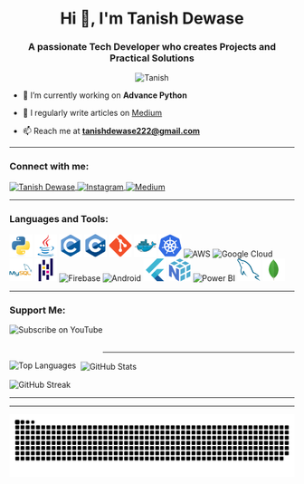<h1 align="center">Hi 👋, I'm Tanish Dewase</h1>
<h3 align="center">A passionate Tech Developer who creates Projects and Practical Solutions</h3>

<p align="center">
  <img src="https://komarev.com/ghpvc/?username=thetanish1&label=Profile%20views&color=0e75b6&style=flat" alt="Tanish" />
</p>

- 🌱 I’m currently working on **Advance Python**

- 📝 I regularly write articles on [Medium](https://medium.com/@tanishdewase222)

- 📫 Reach me at **tanishdewase222@gmail.com**

---

<h3 align="left">Connect with me:</h3>
<p align="left">
  <a href="https://www.linkedin.com/in/tanish-d-792012255/" target="blank">
    <img align="center" src="https://raw.githubusercontent.com/rahuldkjain/github-profile-readme-generator/master/src/images/icons/Social/linked-in-alt.svg" alt="Tanish Dewase" height="30" width="40" />
  </a>
  <a href="https://www.instagram.com/tannisshhhhhh" target="blank">
    <img align="center" src="https://raw.githubusercontent.com/rahuldkjain/github-profile-readme-generator/master/src/images/icons/Social/instagram.svg" alt="Instagram" height="30" width="40" />
  </a>
  <a href="https://medium.com/@tanishdewase222" target="blank">
    <img align="center" src="https://raw.githubusercontent.com/rahuldkjain/github-profile-readme-generator/master/src/images/icons/Social/medium.svg" alt="Medium" height="30" width="40" />
  </a>
</p>

---

<h3 align="left">Languages and Tools:</h3>
<p align="left">
  <!-- Programming Languages -->
  <img src="https://raw.githubusercontent.com/devicons/devicon/master/icons/python/python-original.svg" alt="Python" width="40" height="40"/>
  <img src="https://raw.githubusercontent.com/devicons/devicon/master/icons/java/java-original.svg" alt="Java" width="40" height="40"/>
  <img src="https://raw.githubusercontent.com/devicons/devicon/master/icons/c/c-original.svg" alt="C" width="40" height="40"/>
  <img src="https://raw.githubusercontent.com/devicons/devicon/master/icons/cplusplus/cplusplus-original.svg" alt="C++" width="40" height="40"/>

  <img src="https://raw.githubusercontent.com/devicons/devicon/master/icons/git/git-original.svg" alt="Git" width="40" height="40"/>
  <img src="https://raw.githubusercontent.com/devicons/devicon/master/icons/docker/docker-original.svg" alt="Docker" width="40" height="40"/>
  <img src="https://raw.githubusercontent.com/devicons/devicon/master/icons/kubernetes/kubernetes-plain.svg" alt="Kubernetes" width="40" height="40"/>
  <img src="https://upload.wikimedia.org/wikipedia/commons/9/93/Amazon_Web_Services_Logo.svg" alt="AWS" width="80" height="40"/>
  <img src="https://www.vectorlogo.zone/logos/google_cloud/google_cloud-icon.svg" alt="Google Cloud" width="40" height="40"/>

  <img src="https://raw.githubusercontent.com/devicons/devicon/master/icons/mysql/mysql-original-wordmark.svg" alt="MySQL" width="40" height="40"/>
  <img src="https://raw.githubusercontent.com/devicons/devicon/master/icons/pandas/pandas-original.svg" alt="Pandas" width="40" height="40"/>
  <img src="https://www.vectorlogo.zone/logos/firebase/firebase-icon.svg" alt="Firebase" width="40" height="40"/>
 
  <img src="https://developer.android.com/images/logos/android.svg" alt="Android" width="40" height="40"/>
  <img src="https://raw.githubusercontent.com/devicons/devicon/master/icons/flutter/flutter-original.svg" alt="Flutter" width="40" height="40"/>
  <img src="https://raw.githubusercontent.com/devicons/devicon/master/icons/numpy/numpy-original.svg" alt="NumPy" width="40" height="40"/>
  <img src="https://upload.wikimedia.org/wikipedia/commons/c/cf/New_Power_BI_Logo.svg" alt="Power BI" width="40" height="40"/>
  <img src="https://raw.githubusercontent.com/devicons/devicon/master/icons/mysql/mysql-original.svg" alt="SQL" width="40" height="40"/>
  <img src="https://raw.githubusercontent.com/devicons/devicon/master/icons/mongodb/mongodb-original.svg" alt="MongoDB" width="40" height="40"/>

</p>

---

<h3 align="left">Support Me:</h3>
<p>
  <a href="https://www.youtube.com/@tanishdewasevlogs" target="_blank">
    <img align="left" src="https://img.shields.io/badge/Subscribe%20on-YouTube-red?logo=youtube&style=for-the-badge" height="50" alt="Subscribe on YouTube" />
  </a>
</p>
<br><br>

---

<p>
  <img align="left" src="https://github-readme-stats.vercel.app/api/top-langs?username=thetanish1&show_icons=true&locale=en&layout=compact" alt="Top Languages" />
</p>

<p>&nbsp;
  <img align="center" src="https://github-readme-stats.vercel.app/api?username=thetanish1&show_icons=true&locale=en" alt="GitHub Stats" />
</p>

<p>
  <img align="center" src="https://github-readme-streak-stats.herokuapp.com/?user=thetanish1&" alt="GitHub Streak" />
</p>

---
---

<picture>
  <source
    media="(prefers-color-scheme: dark)"
    srcset="https://raw.githubusercontent.com/platane/snk/output/github-contribution-grid-snake-dark.svg"
  />
  <source
    media="(prefers-color-scheme: light)"
    srcset="https://raw.githubusercontent.com/platane/snk/output/github-contribution-grid-snake.svg"
  />
  <img
    alt="github contribution grid snake animation"
    src="https://raw.githubusercontent.com/platane/snk/output/github-contribution-grid-snake.svg"
  />
</picture>
